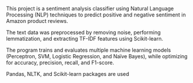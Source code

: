 This project is a sentiment analysis classifier using Natural Language Processing (NLP) techniques to predict positive and negative sentiment in Amazon product reviews.

The text data was preprocessed by removing noise, performing lemmatization, and extracting TF-IDF features using Scikit-learn.

The program trains and evaluates multiple machine learning models (Perceptron, SVM, Logistic Regression, and Naïve Bayes), while optimizing for accuracy, precision, recall, and F1-score.

Pandas, NLTK, and Scikit-learn packages are used

